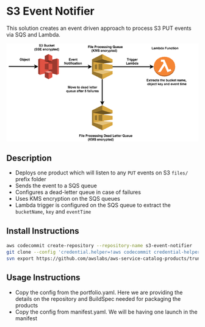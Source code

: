 # S3 Event Notifier

This solution creates an event driven approach to process S3 PUT events via SQS and Lambda.

![Template Design](s3-event-notifier-design.png)

## Description

* Deploys one product which will listen to any `PUT` events on S3 `files/` prefix folder
* Sends the event to a SQS queue
* Configures a dead-letter queue in case of failures
* Uses KMS encryption on the SQS queues
* Lambda trigger is configured on the SQS queue to extract the `bucketName`, `key` and `eventTime`

## Install Instructions

```bash
aws codecommit create-repository --repository-name s3-event-notifier
git clone --config 'credential.helper=!aws codecommit credential-helper $@' --config 'credential.UseHttpPath=true' https://git-codecommit.us-east-2.amazonaws.com/v1/repos/s3-event-notifier
svn export https://github.com/awslabs/aws-service-catalog-products/trunk/s3-event-notifier/v1 s3-event-notifier --force
```

## Usage Instructions

- Copy the config from the portfolio.yaml. Here we are providing the details on the repository and BuildSpec needed for packaging the products
- Copy the config from manifest.yaml. We will be having one launch in the manifest
